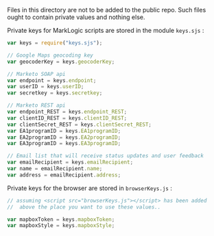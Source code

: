 Files in this directory are not to be added to the public repo. Such files
ought to contain private values and nothing else.


Private keys for MarkLogic scripts are stored in the module `keys.sjs` :


```javascript
var keys = require("keys.sjs");

// Google Maps geocoding key
var geocoderKey = keys.geocoderKey;

// Marketo SOAP api
var endpoint = keys.endpoint;
var userID = keys.userID;
var secretkey = keys.secretkey;

// Marketo REST api
var endpoint_REST = keys.endpoint_REST;
var clientID_REST = keys.clientID_REST;
var clientSecret_REST = keys.clientSecret_REST;
var EA1programID = keys.EA1programID;
var EA2programID = keys.EA2programID;
var EA3programID = keys.EA3programID;

// Email list that will receive status updates and user feedback
var emailRecipient = keys.emailRecipient;
var name = emailRecipient.name;
var address = emailRecipient.address;

```


Private keys for the browser are stored in `browserKeys.js` :

```javascript
// assuming <script src="browserKeys.js"></script> has been added
//  above the place you want to use these values..

var mapboxToken = keys.mapboxToken;
var mapboxStyle = keys.mapboxStyle;
```


